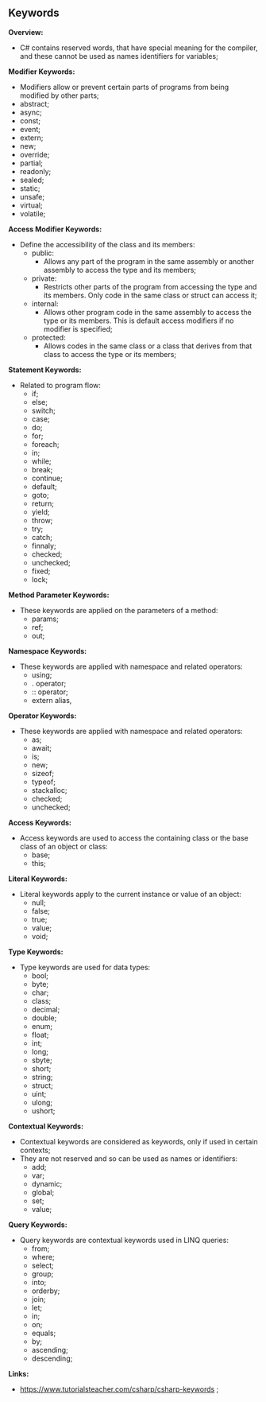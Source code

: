 ## Keywords

**Overview:**

- C# contains reserved words, that have special meaning for the compiler, and these cannot be used as names identifiers for variables;

**Modifier Keywords:**

- Modifiers allow or prevent certain parts of programs from being modified by other parts;
- abstract;
- async;
- const;
- event;
- extern;
- new;
- override;
- partial;
- readonly;
- sealed;
- static;
- unsafe;
- virtual;
- volatile;

**Access Modifier Keywords:**

- Define the accessibility of the class and its members:
  - public:
    - Allows any part of the program in the same assembly or another assembly to access the type and its members;
  - private:
    - Restricts other parts of the program from accessing the type and its members. Only code in the same class or struct can access it;
  - internal:
    - Allows other program code in the same assembly to access the type or its members. This is default access modifiers if no modifier is specified;
  - protected:
    - Allows codes in the same class or a class that derives from that class to access the type or its members;

**Statement Keywords:**

- Related to program flow:
  - if;
  - else;
  - switch;
  - case;
  - do;
  - for;
  - foreach;
  - in;
  - while;
  - break;
  - continue;
  - default;
  - goto;
  - return;
  - yield;
  - throw;
  - try;
  - catch;
  - finnaly;
  - checked;
  - unchecked;
  - fixed;
  - lock;

**Method Parameter Keywords:**

- These keywords are applied on the parameters of a method:
  - params;
  - ref;
  - out;

**Namespace Keywords:**

- These keywords are applied with namespace and related operators:
  - using;
  - . operator;
  - :: operator;
  - extern alias,

**Operator Keywords:**

- These keywords are applied with namespace and related operators:
  - as;
  - await;
  - is;
  - new;
  - sizeof;
  - typeof;
  - stackalloc;
  - checked;
  - unchecked;

**Access Keywords:**

- Access keywords are used to access the containing class or the base class of an object or class:
  - base;
  - this;

**Literal Keywords:**

- Literal keywords apply to the current instance or value of an object:
  - null;
  - false;
  - true;
  - value;
  - void;

**Type Keywords:**

- Type keywords are used for data types:
  - bool;
  - byte;
  - char;
  - class;
  - decimal;
  - double;
  - enum;
  - float;
  - int;
  - long;
  - sbyte;
  - short;
  - string;
  - struct;
  - uint;
  - ulong;
  - ushort;

**Contextual Keywords:**

- Contextual keywords are considered as keywords, only if used in certain contexts;
- They are not reserved and so can be used as names or identifiers:
  - add;
  - var;
  - dynamic;
  - global;
  - set;
  - value;

**Query Keywords:**

- Query keywords are contextual keywords used in LINQ queries:
  - from;
  - where;
  - select;
  - group;
  - into;
  - orderby;
  - join;
  - let;
  - in;
  - on;
  - equals;
  - by;
  - ascending;
  - descending;

**Links:**

- https://www.tutorialsteacher.com/csharp/csharp-keywords ;
